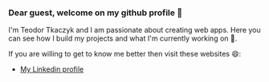 ### Dear guest, welcome on my github profile 👋
<p>I'm Teodor Tkaczyk and I am passionate about creating web apps. Here you can see how I build my projects and what I'm currently working on 🌱.</p>
<p>If you are willing to get to know me better then visit these websites 😄:</p>
<ul>
  <li><a href='https://www.linkedin.com/in/teodor-tkaczyk-bba5871ab/'>My Linkedin profile</a></li>
</ul>
